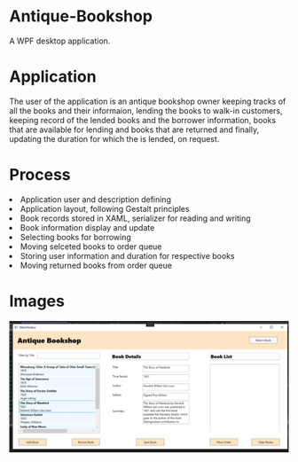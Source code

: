 # Antique-Bookshop

A WPF desktop application.

# Application

The user of the application is an antique bookshop owner keeping tracks of all the books and their informaion, lending the books to walk-in customers, keeping record of the lended books and the borrower information, books that are available for lending and books that are returned and finally, updating the duration for which the is lended, on request.

# Process
<li>Application user and description defining</li>
<li>Application layout, following Gestalt principles</li>
<li>Book records stored in XAML, serializer for reading and writing</li>
<li>Book information display and update</li>
<li>Selecting books for borrowing</li>
<li>Moving selceted books to order queue</li>
<li>Storing user information and duration for respective books</li>
<li>Moving returned books from order queue</li>

# Images
![My Image](images/1.png)
